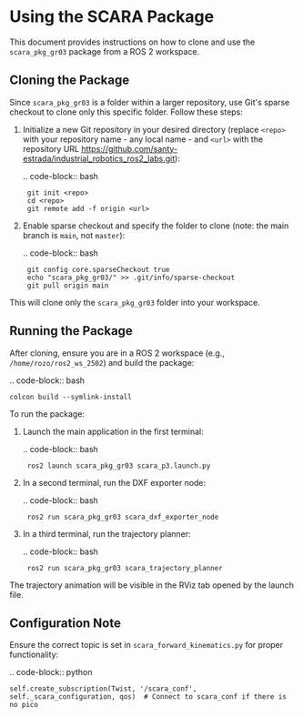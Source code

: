 Using the SCARA Package
========================

This document provides instructions on how to clone and use the ``scara_pkg_gr03`` package from a ROS 2 workspace.

Cloning the Package
-------------------

Since ``scara_pkg_gr03`` is a folder within a larger repository, use Git's sparse checkout to clone only this specific folder. Follow these steps:

1. Initialize a new Git repository in your desired directory (replace ``<repo>`` with your repository name - any local name - and ``<url>`` with the repository URL https://github.com/santy-estrada/industrial_robotics_ros2_labs.git):

    .. code-block:: bash

        git init <repo>
        cd <repo>
        git remote add -f origin <url>

2. Enable sparse checkout and specify the folder to clone (note: the main branch is ``main``, not ``master``):

    .. code-block:: bash

        git config core.sparseCheckout true
        echo "scara_pkg_gr03/" >> .git/info/sparse-checkout
        git pull origin main

This will clone only the ``scara_pkg_gr03`` folder into your workspace.

Running the Package
-------------------

After cloning, ensure you are in a ROS 2 workspace (e.g., ``/home/rozo/ros2_ws_2502``) and build the package:

.. code-block:: bash

    colcon build --symlink-install

To run the package:

1. Launch the main application in the first terminal:

    .. code-block:: bash

        ros2 launch scara_pkg_gr03 scara_p3.launch.py

2. In a second terminal, run the DXF exporter node:

    .. code-block:: bash

        ros2 run scara_pkg_gr03 scara_dxf_exporter_node

3. In a third terminal, run the trajectory planner:

    .. code-block:: bash

        ros2 run scara_pkg_gr03 scara_trajectory_planner

The trajectory animation will be visible in the RViz tab opened by the launch file.

Configuration Note
------------------

Ensure the correct topic is set in ``scara_forward_kinematics.py`` for proper functionality:

.. code-block:: python

    self.create_subscription(Twist, '/scara_conf', self._scara_configuration, qos)  # Connect to scara_conf if there is no pico